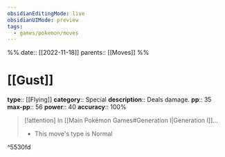 ```yaml
---
obsidianEditingMode: live
obsidianUIMode: preview
tags:
  - games/pokemon/moves
---
```

%%
date:: [[2022-11-18]]
parents:: [[Moves]]
%%

# [[Gust]]

**type**:: [[Flying]]
**category**:: Special
**description**:: Deals damage.
**pp**:: 35
**max-pp**:: 56
**power**:: 40
**accuracy**:: 100%

> [!attention] In [[Main Pokémon Games#Generation I|Generation I]]...
> - This move's type is Normal

^5530fd

